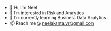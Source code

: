 - 👋 Hi, I’m Neel
- 👀 I’m interested in Risk and Analytics
- 🌱 I’m currently learning Business Data Analytics
- 📫 Reach me @ neelakanta.vr@gmail.com

<!---
Neelvr11/Neelvr11 is a ✨ special ✨ repository because its `README.md` (this file) appears on your GitHub profile.
You can click the Preview link to take a look at your changes.
--->
